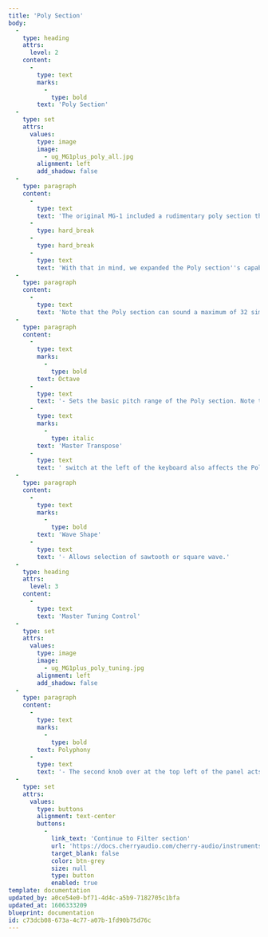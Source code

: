```yaml
---
title: 'Poly Section'
body:
  -
    type: heading
    attrs:
      level: 2
    content:
      -
        type: text
        marks:
          -
            type: bold
        text: 'Poly Section'
  -
    type: set
    attrs:
      values:
        type: image
        image:
          - ug_MG1plus_poly_all.jpg
        alignment: left
        add_shadow: false
  -
    type: paragraph
    content:
      -
        type: text
        text: 'The original MG-1 included a rudimentary poly section that operated independently of the Tone Sources. The good news is that it allowed chords to be played on an otherwise mono (one-note-at-a-time) synth. The bad news is that it was extremely limited - its only control was a single level slider in the mixer section. It could only produce a square wave, its octave range was fixed, and its pitch could not be modulated. As you might guess, this made for a pretty blah poly synth experience. '
      -
        type: hard_break
      -
        type: hard_break
      -
        type: text
        text: 'With that in mind, we expanded the Poly section''s capabilities considerably with a few additions. We added a saw wave, a three-position range selector, and a modulation amount slider in the Modulation section. This may not seem like a much, but trust us, these simple additions make a huge difference in the Poly section''s usability. '
  -
    type: paragraph
    content:
      -
        type: text
        text: 'Note that the Poly section can sound a maximum of 32 simultaneous notes. '
  -
    type: paragraph
    content:
      -
        type: text
        marks:
          -
            type: bold
        text: Octave
      -
        type: text
        text: '- Sets the basic pitch range of the Poly section. Note that the '
      -
        type: text
        marks:
          -
            type: italic
        text: 'Master Transpose'
      -
        type: text
        text: ' switch at the left of the keyboard also affects the Poly section range. '
  -
    type: paragraph
    content:
      -
        type: text
        marks:
          -
            type: bold
        text: 'Wave Shape'
      -
        type: text
        text: '- Allows selection of sawtooth or square wave.'
  -
    type: heading
    attrs:
      level: 3
    content:
      -
        type: text
        text: 'Master Tuning Control'
  -
    type: set
    attrs:
      values:
        type: image
        image:
          - ug_MG1plus_poly_tuning.jpg
        alignment: left
        add_shadow: false
  -
    type: paragraph
    content:
      -
        type: text
        marks:
          -
            type: bold
        text: Polyphony
      -
        type: text
        text: '- The second knob over at the top left of the panel acts as a master tuning control for the Poly section with a range of just over +/- 300 cents. This is also useful for subtle chorusing/detuning of the Poly section against the Tone Sources. '
  -
    type: set
    attrs:
      values:
        type: buttons
        alignment: text-center
        buttons:
          -
            link_text: 'Continue to Filter section'
            url: 'https://docs.cherryaudio.com/cherry-audio/instruments/mg-1-plus/filter-section'
            target_blank: false
            color: btn-grey
            size: null
            type: button
            enabled: true
template: documentation
updated_by: a0ce54e0-bf71-4d4c-a5b9-7182705c1bfa
updated_at: 1606333209
blueprint: documentation
id: c73dcb08-673a-4c77-a07b-1fd90b75d76c
---
```

